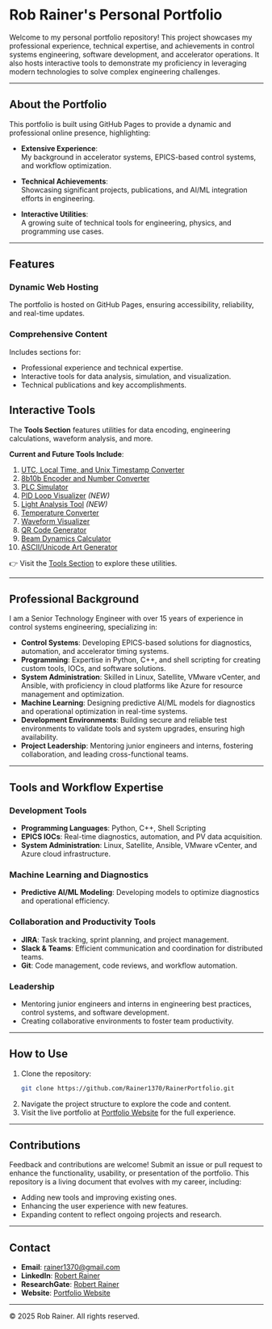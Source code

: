 # Rob Rainer's Personal Portfolio

Welcome to my personal portfolio repository! This project showcases my professional experience, technical expertise, and achievements in control systems engineering, software development, and accelerator operations. It also hosts interactive tools to demonstrate my proficiency in leveraging modern technologies to solve complex engineering challenges.

---

## About the Portfolio

This portfolio is built using GitHub Pages to provide a dynamic and professional online presence, highlighting:

- **Extensive Experience**:  
  My background in accelerator systems, EPICS-based control systems, and workflow optimization.

- **Technical Achievements**:  
  Showcasing significant projects, publications, and AI/ML integration efforts in engineering.

- **Interactive Utilities**:  
  A growing suite of technical tools for engineering, physics, and programming use cases.

---

## Features

### **Dynamic Web Hosting**
The portfolio is hosted on GitHub Pages, ensuring accessibility, reliability, and real-time updates.

### **Comprehensive Content**
Includes sections for:
- Professional experience and technical expertise.
- Interactive tools for data analysis, simulation, and visualization.
- Technical publications and key accomplishments.

## **Interactive Tools**
The **Tools Section** features utilities for data encoding, engineering calculations, waveform analysis, and more.  

**Current and Future Tools Include**:
1. [UTC, Local Time, and Unix Timestamp Converter](https://rainer1370.github.io/pages/tools/utc.html)
2. [8b10b Encoder and Number Converter](https://rainer1370.github.io/pages/tools/8b10b.html)
3. [PLC Simulator](https://rainer1370.github.io/pages/tools/plc.html)
4. [PID Loop Visualizer](https://rainer1370.github.io/pages/tools/pid.html) *(NEW)*
5. [Light Analysis Tool](https://rainer1370.github.io/pages/tools/light.html) *(NEW)*
6. [Temperature Converter](https://rainer1370.github.io/pages/tools/temp.html)
7. [Waveform Visualizer](https://rainer1370.github.io/pages/tools/waveform.html)
8. [QR Code Generator](https://rainer1370.github.io/pages/tools/qr.html)
9. [Beam Dynamics Calculator](https://rainer1370.github.io/pages/tools/beam.html)
10. [ASCII/Unicode Art Generator](https://rainer1370.github.io/pages/tools/ascii.html)

👉 Visit the [Tools Section](https://rainer1370.com/pages/tools.html) to explore these utilities.

---

## Professional Background

I am a Senior Technology Engineer with over 15 years of experience in control systems engineering, specializing in:

- **Control Systems**: Developing EPICS-based solutions for diagnostics, automation, and accelerator timing systems.
- **Programming**: Expertise in Python, C++, and shell scripting for creating custom tools, IOCs, and software solutions.
- **System Administration**: Skilled in Linux, Satellite, VMware vCenter, and Ansible, with proficiency in cloud platforms like Azure for resource management and optimization.
- **Machine Learning**: Designing predictive AI/ML models for diagnostics and operational optimization in real-time systems.
- **Development Environments**: Building secure and reliable test environments to validate tools and system upgrades, ensuring high availability.
- **Project Leadership**: Mentoring junior engineers and interns, fostering collaboration, and leading cross-functional teams.

---

## Tools and Workflow Expertise

### Development Tools
- **Programming Languages**: Python, C++, Shell Scripting
- **EPICS IOCs**: Real-time diagnostics, automation, and PV data acquisition.
- **System Administration**: Linux, Satellite, Ansible, VMware vCenter, and Azure cloud infrastructure.

### Machine Learning and Diagnostics
- **Predictive AI/ML Modeling**: Developing models to optimize diagnostics and operational efficiency.

### Collaboration and Productivity Tools
- **JIRA**: Task tracking, sprint planning, and project management.
- **Slack & Teams**: Efficient communication and coordination for distributed teams.
- **Git**: Code management, code reviews, and workflow automation.

### Leadership
- Mentoring junior engineers and interns in engineering best practices, control systems, and software development.
- Creating collaborative environments to foster team productivity.

---

## How to Use
1. Clone the repository:
   ```bash
   git clone https://github.com/Rainer1370/RainerPortfolio.git
2. Navigate the project structure to explore the code and content.
3. Visit the live portfolio at [Portfolio Website](https://rainer1370.github.io/RainerPortfolio/) for the full experience.

---

## Contributions

Feedback and contributions are welcome! Submit an issue or pull request to enhance the functionality, usability, or presentation of the portfolio. This repository is a living document that evolves with my career, including:
- Adding new tools and improving existing ones.
- Enhancing the user experience with new features.
- Expanding content to reflect ongoing projects and research.

---

## Contact

- **Email**: [rainer1370@gmail.com](mailto:rainer1370@gmail.com)
- **LinkedIn**: [Robert Rainer](https://www.linkedin.com/in/robert-rainer-223ba05)
- **ResearchGate**: [Robert Rainer](https://researchgate.net/profile/Robert-Rainer)
- **Website**: [Portfolio Website](https://rainer1370.com)

---

© 2025 Rob Rainer. All rights reserved.
